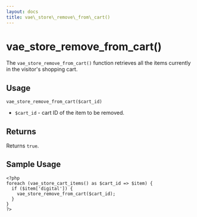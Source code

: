 ```yaml
---
layout: docs
title: vae\_store\_remove\_from\_cart()
---
```


# vae\_store\_remove\_from\_cart()

The `vae_store_remove_from_cart()` function retrieves all the items
currently in the visitor's shopping cart.

## Usage

`vae_store_remove_from_cart($cart_id)`

-   `$cart_id` - cart ID of the item to be removed.

## Returns

Returns `true`.

## Sample Usage

    <?php
    foreach (vae_store_cart_items() as $cart_id => $item) {
      if ($item['digital']) {
        vae_store_remove_from_cart($cart_id);    
      }
    }
    ?>
